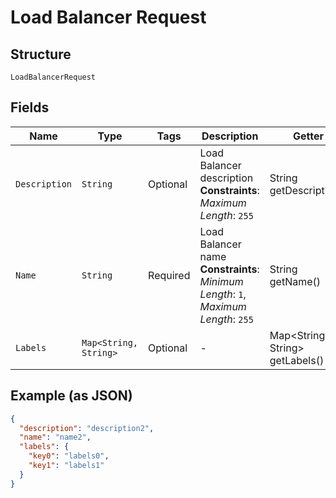 
# Load Balancer Request

## Structure

`LoadBalancerRequest`

## Fields

| Name | Type | Tags | Description | Getter | Setter |
|  --- | --- | --- | --- | --- | --- |
| `Description` | `String` | Optional | Load Balancer description<br>**Constraints**: *Maximum Length*: `255` | String getDescription() | setDescription(String description) |
| `Name` | `String` | Required | Load Balancer name<br>**Constraints**: *Minimum Length*: `1`, *Maximum Length*: `255` | String getName() | setName(String name) |
| `Labels` | `Map<String, String>` | Optional | - | Map<String, String> getLabels() | setLabels(Map<String, String> labels) |

## Example (as JSON)

```json
{
  "description": "description2",
  "name": "name2",
  "labels": {
    "key0": "labels0",
    "key1": "labels1"
  }
}
```

